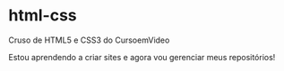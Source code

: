 # html-css
 Cruso de HTML5 e CSS3 do CursoemVideo

Estou aprendendo a criar sites e agora vou gerenciar meus repositórios!